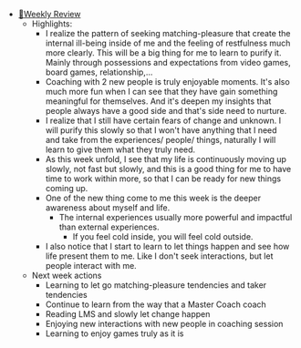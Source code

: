 - [📝Weekly Review](<📝Weekly Review.md>)
    - Highlights:
        - I realize the pattern of seeking matching-pleasure that create the internal ill-being inside of me and the feeling of restfulness much more clearly. This will be a big thing for me to learn to purify it. Mainly through possessions and expectations from video games, board games, relationship,...
        - Coaching with 2 new people is truly enjoyable moments. It's also much more fun when I can see that they have gain something meaningful for themselves. And it's deepen my insights that people always have a good side and that's side need to nurture.
        - I realize that I still have certain fears of change and unknown. I will purify this slowly so that I won't have anything that I need and take from the experiences/ people/ things, naturally I will learn to give them what they truly need.
        - As this week unfold, I see that my life is continuously moving up slowly, not fast but slowly, and this is a good thing for me to have time to work within more, so that I can be ready for new things coming up.
        - One of the new thing come to me this week is the deeper awareness about myself and life. 
            - The internal experiences usually more powerful and impactful than external experiences.
                - If you feel cold inside, you will feel cold outside.
        - I also notice that I start to learn to let things happen and see how life present them to me. Like I don't seek interactions, but let people interact with me.
    - Next week actions
        - Learning to let go matching-pleasure tendencies and taker tendencies
        -  Continue to learn from the way that a Master Coach coach
        - Reading LMS and slowly let change happen
        - Enjoying new interactions with new people in coaching session
        - Learning to enjoy games truly as it is
